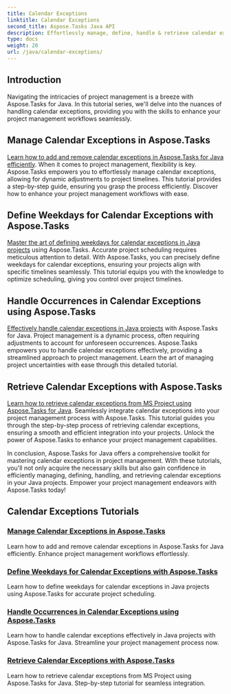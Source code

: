 ```yaml
---
title: Calendar Exceptions
linktitle: Calendar Exceptions
second_title: Aspose.Tasks Java API
description: Effortlessly manage, define, handle & retrieve calendar exceptions in Java projects with Aspose.Tasks. Streamline project workflows for efficient project management.
type: docs
weight: 20
url: /java/calendar-exceptions/
---
```


## Introduction

Navigating the intricacies of project management is a breeze with Aspose.Tasks for Java. In this tutorial series, we'll delve into the nuances of handling calendar exceptions, providing you with the skills to enhance your project management workflows seamlessly.

## Manage Calendar Exceptions in Aspose.Tasks
[Learn how to add and remove calendar exceptions in Aspose.Tasks for Java efficiently](./add-remove/). When it comes to project management, flexibility is key. Aspose.Tasks empowers you to effortlessly manage calendar exceptions, allowing for dynamic adjustments to project timelines. This tutorial provides a step-by-step guide, ensuring you grasp the process efficiently. Discover how to enhance your project management workflows with ease.

## Define Weekdays for Calendar Exceptions with Aspose.Tasks
[Master the art of defining weekdays for calendar exceptions in Java projects](./define-weekdays/) using Aspose.Tasks. Accurate project scheduling requires meticulous attention to detail. With Aspose.Tasks, you can precisely define weekdays for calendar exceptions, ensuring your projects align with specific timelines seamlessly. This tutorial equips you with the knowledge to optimize scheduling, giving you control over project timelines.

## Handle Occurrences in Calendar Exceptions using Aspose.Tasks
[Effectively handle calendar exceptions in Java projects](./handle-occurrences/) with Aspose.Tasks for Java. Project management is a dynamic process, often requiring adjustments to account for unforeseen occurrences. Aspose.Tasks empowers you to handle calendar exceptions effectively, providing a streamlined approach to project management. Learn the art of managing project uncertainties with ease through this detailed tutorial.

## Retrieve Calendar Exceptions with Aspose.Tasks
[Learn how to retrieve calendar exceptions from MS Project using Aspose.Tasks for Java](./retrieve/). Seamlessly integrate calendar exceptions into your project management process with Aspose.Tasks. This tutorial guides you through the step-by-step process of retrieving calendar exceptions, ensuring a smooth and efficient integration into your projects. Unlock the power of Aspose.Tasks to enhance your project management capabilities.

In conclusion, Aspose.Tasks for Java offers a comprehensive toolkit for mastering calendar exceptions in project management. With these tutorials, you'll not only acquire the necessary skills but also gain confidence in efficiently managing, defining, handling, and retrieving calendar exceptions in your Java projects. Empower your project management endeavors with Aspose.Tasks today!
## Calendar Exceptions Tutorials
### [Manage Calendar Exceptions in Aspose.Tasks](./add-remove/)
Learn how to add and remove calendar exceptions in Aspose.Tasks for Java efficiently. Enhance project management workflows effortlessly.
### [Define Weekdays for Calendar Exceptions with Aspose.Tasks](./define-weekdays/)
Learn how to define weekdays for calendar exceptions in Java projects using Aspose.Tasks for accurate project scheduling.
### [Handle Occurrences in Calendar Exceptions using Aspose.Tasks](./handle-occurrences/)
Learn how to handle calendar exceptions effectively in Java projects with Aspose.Tasks for Java. Streamline your project management process now.
### [Retrieve Calendar Exceptions with Aspose.Tasks](./retrieve/)
Learn how to retrieve calendar exceptions from MS Project using Aspose.Tasks for Java. Step-by-step tutorial for seamless integration.